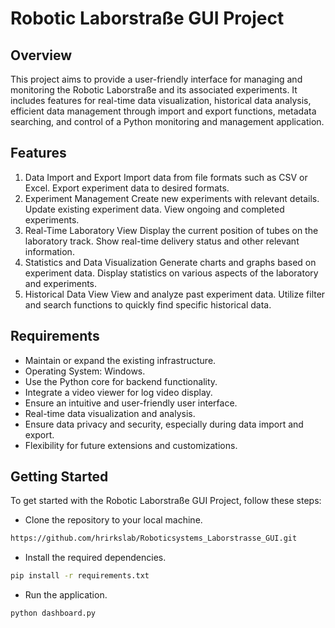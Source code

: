 # Robotic Laborstraße GUI Project
## Overview
This project aims to provide a user-friendly interface for managing and monitoring the Robotic Laborstraße and its associated experiments. It includes features for real-time data visualization, historical data analysis, efficient data management through import and export functions, metadata searching, and control of a Python monitoring and management application.

## Features
1. Data Import and Export
Import data from file formats such as CSV or Excel.
Export experiment data to desired formats.
2. Experiment Management
Create new experiments with relevant details.
Update existing experiment data.
View ongoing and completed experiments.
3. Real-Time Laboratory View
Display the current position of tubes on the laboratory track.
Show real-time delivery status and other relevant information.
4. Statistics and Data Visualization
Generate charts and graphs based on experiment data.
Display statistics on various aspects of the laboratory and experiments.
5. Historical Data View
View and analyze past experiment data.
Utilize filter and search functions to quickly find specific historical data.
## Requirements
- Maintain or expand the existing infrastructure.
- Operating System: Windows.
- Use the Python core for backend functionality.
- Integrate a video viewer for log video display.
- Ensure an intuitive and user-friendly user interface.
- Real-time data visualization and analysis.
- Ensure data privacy and security, especially during data import and export.
- Flexibility for future extensions and customizations.
## Getting Started
To get started with the Robotic Laborstraße GUI Project, follow these steps:

- Clone the repository to your local machine.

```bash
https://github.com/hrirkslab/Roboticsystems_Laborstrasse_GUI.git
```
- Install the required dependencies.

```bash
pip install -r requirements.txt
```
- Run the application.
```bash
python dashboard.py
```